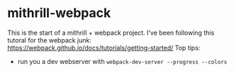 # mithrill-webpack
This is the start of a mithrill + webpack project.
I've been following this tutoral for the webpack junk: https://webpack.github.io/docs/tutorials/getting-started/
Top tips:
 - run you a dev webserver with `webpack-dev-server --progress --colors`

